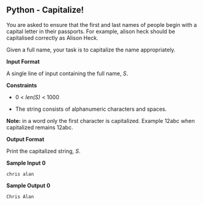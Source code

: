 ## Python - Capitalize!

You are asked to ensure that the first and last names of people begin with a capital letter in their passports. For example, alison heck should be capitalised correctly as Alison Heck.

Given a full name, your task is to capitalize the name appropriately.

**Input Format**

A single line of input containing the full name, *S*.

**Constraints**

* 0 < *len(S)* < 1000

* The string consists of alphanumeric characters and spaces.

**Note:** in a word only the first character is capitalized. Example 12abc when capitalized remains 12abc.

**Output Format**

Print the capitalized string, *S*.

**Sample Input 0**

```
chris alan
```

**Sample Output 0**

```
Chris Alan
```